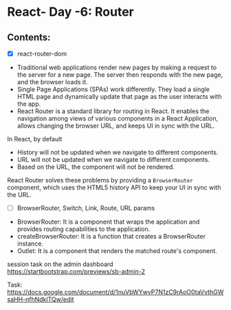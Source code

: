 # React- Day -6: Router

## Contents:

-[x] react-router-dom

- Traditional web applications render new pages by making a request to the server for a new page. The server then responds with the new page, and the browser loads it.
- Single Page Applications (SPAs) work differently. They load a single HTML page and dynamically update that page as the user interacts with the app.
- React Router is a standard library for routing in React. It enables the navigation among views of various components in a React Application, allows changing the browser URL, and keeps UI in sync with the URL.

In React, by default

- History will not be updated when we navigate to different components.
- URL will not be updated when we navigate to different components.
- Based on the URL, the component will not be rendered.

React Router solves these problems by providing a `BrowserRouter` component, which uses the HTML5 history API to keep your UI in sync with the URL.

-[ ] BrowserRouter, Switch, Link, Route, URL params

- BrowserRouter: It is a component that wraps the application and provides routing capabilities to the application.
- createBrowserRouter: It is a function that creates a BrowserRouter instance.
- Outlet: It is a component that renders the matched route's component.

session task on the admin dashboard
https://startbootstrap.com/previews/sb-admin-2

Task: https://docs.google.com/document/d/1nuVbWYwyP7N1zC9rAoO0taVvthGWsaHH-nfhNdklTQw/edit
